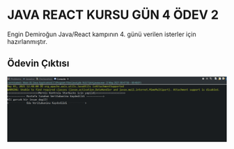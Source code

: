 # JAVA REACT KURSU GÜN 4 ÖDEV 2
Engin Demiroğun Java/React kampının 4. günü verilen isterler için hazırlanmıştır.

## Ödevin Çıktısı

![Çıktı](https://github.com/TunahanTuna/JavaCampHomework2/blob/master/Screenshot_12.png)
